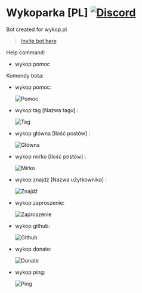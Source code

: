 # Wykoparka [PL] [![Discord](https://discordapp.com/api/guilds/367325058353594378/embed.png)]()

Bot created for wykop.pl
> [Invite bot here](https://discordapp.com/oauth2/authorize?client_id=459391891687997451&permissions=2080&scope=bot)

Help command:
- wykop pomoc


Komendy bota:

- wykop pomoc:

    ![Pomoc](https://i.imgur.com/PM8A1vR.png)
- wykop tag [Nazwa tagu] :

    ![Tag](https://i.imgur.com/UIq4d1J.png)
- wykop główna [Ilość postów] :

    ![Główna](https://i.imgur.com/peqz2tS.png)
- wykop mirko [Ilość postów] :
 
    ![Mirko](https://i.imgur.com/FNpVrDY.png)
- wykop znajdź [Nazwa użytkownika] :

    ![Znajdź](https://i.imgur.com/hG4Rvh3.png)
- wykop zaproszenie:

    ![Zaproszenie](https://i.imgur.com/mb7hQml.png)

- wykop github:

    ![Github](https://i.imgur.com/q8cFq5x.png)
- wykop donate:

    ![Donate](https://i.imgur.com/aZWblE4.png)
- wykop ping:

    ![Ping](https://i.imgur.com/hhigC2L.png)
